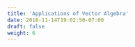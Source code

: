 ```yaml
---
title: 'Applications of Vector Algebra'
date: 2018-11-14T19:02:50-07:00
draft: false
weight: 6
---
```

